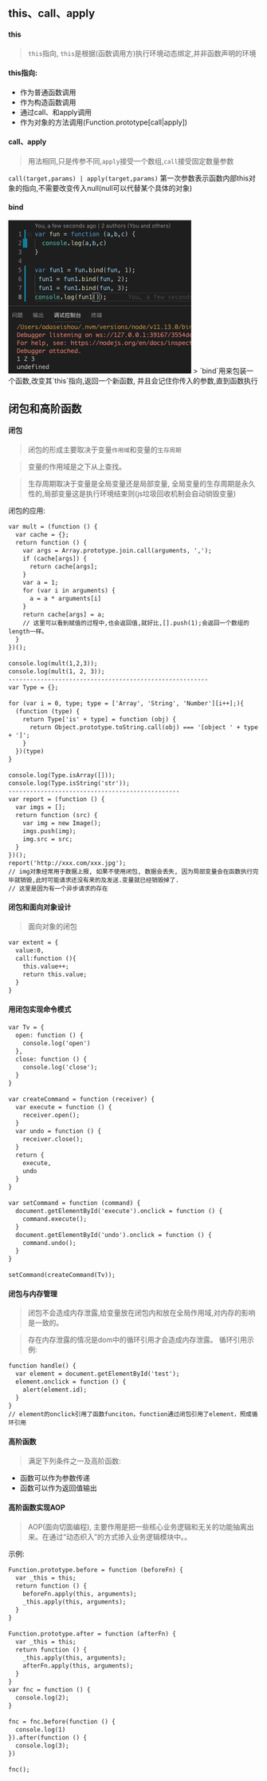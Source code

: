 ## this、call、apply
#### this
> `this`指向, `this`是根据(函数调用方)执行环境动态绑定,并非函数声明的环境
#### this指向:
- 作为普通函数调用
- 作为构造函数调用
- 通过call、和apply调用
- 作为对象的方法调用(Function.prototype[call|apply])  

#### call、apply
> 用法相同,只是传参不同,`apply`接受一个数组,`call`接受固定数量参数  

`call(target,params) | apply(target,params)` 第一次参数表示函数内部this对象的指向,不需要改变传入null(null可以代替某个具体的对象)

#### bind
<img src="./images/1561792013989.jpg" />
> `bind`用来包装一个函数,改变其`this`指向,返回一个新函数, 并且会记住你传入的参数,直到函数执行

## 闭包和高阶函数
#### 闭包
> 闭包的形成主要取决于变量`作用域`和变量的`生存周期`  

> 变量的作用域是之下从上查找。  

> 生存周期取决于变量是全局变量还是局部变量, 全局变量的生存周期是永久性的,局部变量这是执行环境结束则(js垃圾回收机制会自动销毁变量)  

闭包的应用:
```
var mult = (function () {
  var cache = {};
  return function () {
    var args = Array.prototype.join.call(arguments, ',');
    if (cache[args]) {
      return cache[args];
    }
    var a = 1;
    for (var i in arguments) {
      a = a * arguments[i]
    }
    return cache[args] = a;
    // 这里可以看到赋值的过程中,也会返回值,就好比,[].push(1);会返回一个数组的length一样。
  }
})();

console.log(mult(1,2,3));
console.log(mult(1, 2, 3));
--------------------------------------------------------
var Type = {};

for (var i = 0, type; type = ['Array', 'String', 'Number'][i++];){
  (function (type) {
    return Type['is' + type] = function (obj) {
      return Object.prototype.toString.call(obj) === '[object ' + type + ']';
    }
  })(type)
}

console.log(Type.isArray([]));
console.log(Type.isString('str'));
------------------------------------------------
var report = (function () {
  var imgs = [];
  return function (src) {
    var img = new Image();
    imgs.push(img);
    img.src = src;
  }
})();
report('http://xxx.com/xxx.jpg');
// img对象经常用于数据上报, 如果不使用闭包, 数据会丢失, 因为局部变量会在函数执行完毕就销毁,此时可能请求还没有来的及发送.变量就已经销毁掉了.
// 这里是因为有一个异步请求的存在
```
#### 闭包和面向对象设计
>面向对象的闭包
```
var extent = {
  value:0,
  call:function (){
    this.value++;
    return this.value;
  }
}
```
#### 用闭包实现命令模式
```
var Tv = {
  open: function () {
    console.log('open')
  },
  close: function () {
    console.log('close');
  }
}

var createCommand = function (receiver) {
  var execute = function () {
    receiver.open();
  }
  var undo = function () {
    receiver.close();
  }
  return {
    execute,
    undo
  }
}

var setCommand = function (command) {
  document.getElementById('execute').onclick = function () {
    command.execute();
  }
  document.getElementById('undo').onclick = function () {
    command.undo();
  }
}

setCommand(createCommand(Tv));

```
#### 闭包与内存管理
> 闭包不会造成内存泄露,给变量放在闭包内和放在全局作用域,对内存的影响是一致的。  

> 存在内存泄露的情况是dom中的循环引用才会造成内存泄露。
循环引用示例:
```
function handle() {
  var element = document.getElementById('test');
  element.onclick = function () {
    alert(element.id);
  }
}
// element的onclick引用了函数funciton，function通过闭包引用了element，照成循环引用
```
#### 高阶函数
> 满足下列条件之一及高阶函数:
- 函数可以作为参数传递
- 函数可以作为返回值输出   

#### 高阶函数实现AOP
> AOP(面向切面编程), 主要作用是把一些核心业务逻辑和无关的功能抽离出来。在通过“动态织入”的方式掺入业务逻辑模块中。。  

示例:
```
Function.prototype.before = function (beforeFn) {
  var _this = this;
  return function () {
    beforeFn.apply(this, arguments);
    _this.apply(this, arguments);
  }
}
 
Function.prototype.after = function (afterFn) {
  var _this = this;
  return function () {
    _this.apply(this, arguments);
    afterFn.apply(this, arguments);
  }
}
var fnc = function () {
  console.log(2);
}

fnc = fnc.before(function () {
  console.log(1)
}).after(function () {
  console.log(3);
})

fnc();
```
